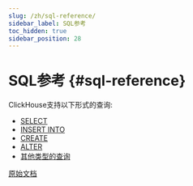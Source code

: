 ```yaml
---
slug: /zh/sql-reference/
sidebar_label: SQL参考
toc_hidden: true
sidebar_position: 28
---
```


# SQL参考 {#sql-reference}

ClickHouse支持以下形式的查询:

-   [SELECT](statements/select/index.md)
-   [INSERT INTO](statements/insert-into.md)
-   [CREATE](statements/create.md)
-   [ALTER](statements/alter.md#query_language_queries_alter)
-   [其他类型的查询](statements/misc.md)

[原始文档](https://clickhouse.com/docs/zh/sql-reference/) <!--hide-->
